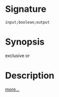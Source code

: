 # Signature
```vikid-signature
input;boolean;output
```

# Synopsis
exclusive or

# Description

[more...](https://en.wikipedia.org/wiki/Exclusive_or)